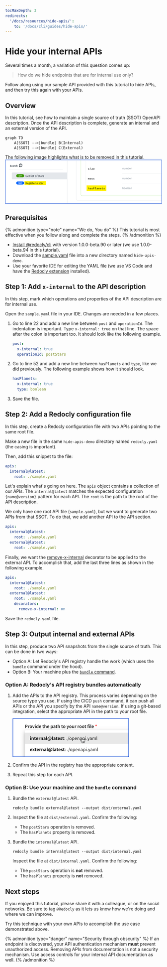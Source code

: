 ```yaml
---
tocMaxDepth: 3
redirects:
  '/docs/resources/hide-apis/':
    to: '/docs/cli/guides/hide-apis/'
---
```


# Hide your internal APIs

Several times a month, a variation of this question comes up:

> How do we hide endpoints that are for internal use only?

Follow along using our sample API provided with this tutorial to hide APIs, and then try this again with your APIs.

## Overview

In this tutorial, see how to maintain a single source of truth (SSOT) OpenAPI description.
Once the API description is complete, generate an internal and an external version of the API.

```mermaid
graph TD
    A[SSOT] -->|bundle| B(Internal)
    A[SSOT] -->|bundle| C(External)
```

The following image highlights what is to be removed in this tutorial.
![what needs to be hidden](./images/hide-internal-apis-problem.png)

## Prerequisites

{% admonition type="note" name="We do, You do" %}
This tutorial is most effective when you follow along and complete the steps.
{% /admonition %}

- [Install @redocly/cli](../installation.md) with version 1.0.0-beta.90 or later (we use 1.0.0-beta.94 in this tutorial).
- Download the [sample.yaml](https://gist.github.com/adamaltman/ee07bf94a967926ee0e54bcd56fdcdfb) file into a new directory named `hide-apis-demo`.
- Use your favorite IDE for editing the YAML file (we use VS Code and have the [Redocly extension](../../redocly-openapi/index.md) installed).

## Step 1: Add `x-internal` to the API description

In this step, mark which operations and properties of the API description are for internal use.

Open the `sample.yaml` file in your IDE. Changes are needed in a few places.

1. Go to line 22 and add a new line between `post` and `operationId`.
   The indentation is important.
   Type `x-internal: true` on that line.
   The space after the colon is important too.
   It should look like the following example.
   ```yaml
   post:
     x-internal: true
     operationId: postStars
   ```
1. Go to line 52 and add a new line between `hasPlanets` and `type`, like we did previously. The following example shows how it should look.
   ```yaml
   hasPlanets:
     x-internal: true
     type: boolean
   ```
1. Save the file.

## Step 2: Add a Redocly configuration file

In this step, create a Redocly configuration file with two APIs pointing to the same root file.

Make a new file in the same `hide-apis-demo` directory named `redocly.yaml` (the casing is important).

Then, add this snippet to the file:

```yaml
apis:
  internal@latest:
    root: ./sample.yaml
```

Let's explain what's going on here.
The `apis` object contains a collection of our APIs.
The `internal@latest` matches the expected configuration `{name@version}` pattern for each API.
The `root` is the path to the root of the API description.

We only have one root API file (`sample.yaml`), but we want to generate two APIs from that SSOT.
To do that, we add another API to the API section.

```yaml
apis:
  internal@latest:
    root: ./sample.yaml
  external@latest:
    root: ./sample.yaml
```

Finally, we want the [remove-x-internal](../decorators/remove-x-internal.md) decorator to be applied to the external API.
To accomplish that, add the last three lines as shown in the following example.

```yaml
apis:
  internal@latest:
    root: ./sample.yaml
  external@latest:
    root: ./sample.yaml
    decorators:
      remove-x-internal: on
```

Save the `redocly.yaml` file.

## Step 3: Output internal and external APIs

In this step, produce two API snapshots from the single source of truth.
This can be done in two ways:

- Option A: Let Redocly's API registry handle the work (which uses the `bundle` command under the hood).
- Option B: Your machine plus the [`bundle` command](../commands/bundle.md).

### Option A: Redocly's API registry bundles automatically

1. Add the APIs to the API registry.
   This process varies depending on the source type you use.
   If using the CICD `push` command, it can push all APIs or the API you specify by the API `name@version`.
   If using a git-based integration, select the appropriate API in the path to your root file.

   ![path to root file](./images/hide-apis-path-to-root-file.png)

1. Confirm the API in the registry has the appropriate content.

1. Repeat this step for each API.

### Option B: Use your machine and the `bundle` command

1. Bundle the `external@latest` API.
   ```shell
   redocly bundle external@latest --output dist/external.yaml
   ```
1. Inspect the file at `dist/external.yaml`.
   Confirm the following:
   - The `postStars` operation is removed.
   - The `hasPlanets` property is removed.
1. Bundle the `internal@latest` API.

   ```shell
   redocly bundle internal@latest --output dist/internal.yaml
   ```

   Inspect the file at `dist/internal.yaml`.
   Confirm the following:

   - The `postStars` operation is **not** removed.
   - The `hasPlanets` property is **not** removed.

## Next steps

If you enjoyed this tutorial, please share it with a colleague, or on the social networks.
Be sure to tag `@Redocly` as it lets us know how we're doing and where we can improve.

Try this technique with your own APIs to accomplish the use case demonstrated above.

{% admonition type="danger" name="Security through obscurity" %}
If an endpoint is discovered, your API authentication mechanism **must** prevent unauthorized access.
Removing APIs from documentation is not a security mechanism. Use access controls for your internal API documentation as well.
{% /admonition %}
